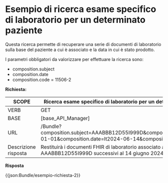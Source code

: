 # Esempio di ricerca esame specifico di laboratorio per un determinato paziente 

Questa ricerca permette di recuperare una serie di documenti di laboratorio sulla base del paziente a cui è associato e la data in cui è stato prodotto.

I parametri obbligatori da valorizzare per effettuare la ricerca sono: 

- composition.subject
- composition.date 
- composition.code = 11506-2


**Richiesta:** 

| SCOPE | Ricerca esame specifico di laboratorio per un determinato paziente |
|---|---|
| VERB | GET |
| BASE | [base_API_Manager]    |
| URL | /Bundle?composition.subject=AAABBB12D55I999D&composition.date=gt2023-01-01&composition.date=lt2024-06-14&composition.code=11502-2  |
|Descrizione risposta | Restituirà i documenti FHIR di laboratorio associato al paziente AAABBB12D55I999D successivi al 14 giugno 2024. |

**Risposta**

{{json:Bundle/esempio-richiesta-2}}
